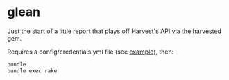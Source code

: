 # glean

Just the start of a little report that plays off Harvest's API via the [harvested](https://github.com/zmoazeni/harvested) gem.

Requires a config/credentials.yml file (see [example](https://github.com/testdouble/glean/blob/main/config/credentials.yml.example)), then:

``` bash
bundle
bundle exec rake
```
